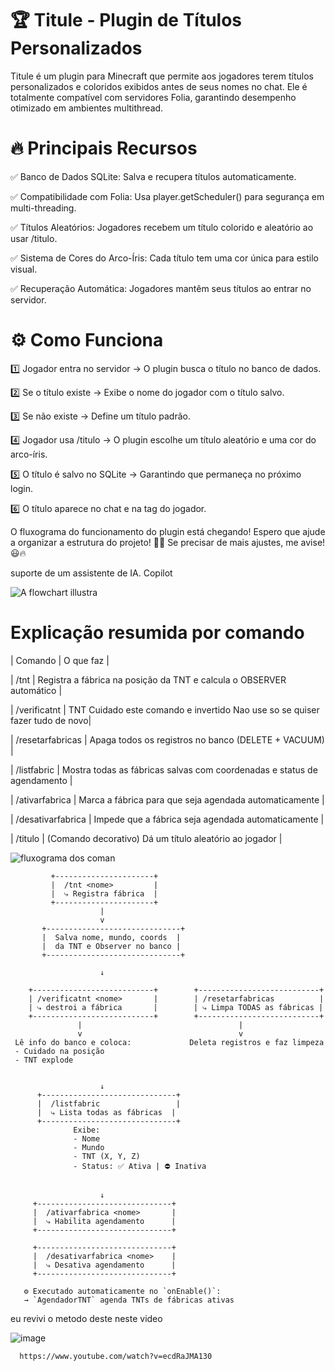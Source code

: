 # 🏆 Titule - Plugin de Títulos Personalizados
Titule é um plugin para Minecraft que permite aos jogadores terem títulos personalizados e coloridos exibidos antes de seus nomes no chat. Ele é totalmente compatível com servidores Folia, garantindo desempenho otimizado em ambientes multithread.
# 🔥 Principais Recursos

   ✅ Banco de Dados SQLite: Salva e recupera títulos automaticamente.
   
   ✅ Compatibilidade com Folia: Usa player.getScheduler() para segurança em multi-threading.
   
   ✅ Títulos Aleatórios: Jogadores recebem um título colorido e aleatório ao usar /titulo.
   
   ✅ Sistema de Cores do Arco-Íris: Cada título tem uma cor única para estilo visual.
   
   ✅ Recuperação Automática: Jogadores mantêm seus títulos ao entrar no servidor.
   
# ⚙️ Como Funciona
   1️⃣ Jogador entra no servidor → O plugin busca o título no banco de dados.
   
   2️⃣ Se o título existe → Exibe o nome do jogador com o título salvo.
   
   3️⃣ Se não existe → Define um título padrão.
   
   4️⃣ Jogador usa /titulo → O plugin escolhe um título aleatório e uma cor do arco-íris.
   
   5️⃣ O título é salvo no SQLite → Garantindo que permaneça no próximo login.
   
   6️⃣ O título aparece no chat e na tag do jogador.

O fluxograma do funcionamento do plugin está chegando! Espero que ajude a organizar a estrutura do projeto! 🚀💡
Se precisar de mais ajustes, me avise! 😃🔥

suporte de um assistente de IA. Copilot

![A flowchart illustra](https://github.com/user-attachments/assets/406cb6d0-d64a-433a-be1d-3430bd1780c2)

#  Explicação resumida por comando 
| Comando | O que faz | 

| /tnt <nome> | Registra a fábrica na posição da TNT e calcula o OBSERVER automático | 

| /verificatnt <nome> |  TNT Cuidado este comando e invertido Nao use so se quiser fazer tudo de novo| 

| /resetarfabricas | Apaga todos os registros no banco (DELETE + VACUUM) | 

| /listfabric | Mostra todas as fábricas salvas com coordenadas e status de agendamento | 

| /ativarfabrica <nome> | Marca a fábrica para que seja agendada automaticamente | 

| /desativarfabrica <nome> | Impede que a fábrica seja agendada automaticamente | 

| /titulo | (Comando decorativo) Dá um título aleatório ao jogador | 


![fluxograma dos coman](https://github.com/user-attachments/assets/607277e6-fd03-471d-bb7b-230a7d7ac77a)


             +----------------------+
             |  /tnt <nome>         |
             |  ⤷ Registra fábrica  |
             +----------------------+
                        |
                        v
           +------------------------------+
           |  Salva nome, mundo, coords  |
           |  da TNT e Observer no banco |
           +------------------------------+

                        ↓

        +---------------------------+        +---------------------------+
        | /verificatnt <nome>       |        | /resetarfabricas          |
        | ⤷ destroi a fábrica       |        | ⤷ Limpa TODAS as fábricas |
        +---------------------------+        +---------------------------+
                   |                                   |
                   v                                   v
     Lê info do banco e coloca:             Deleta registros e faz limpeza
     - Cuidado na posição 
     - TNT explode


                        ↓
          +------------------------------+
          |  /listfabric                 |
          |  ⤷ Lista todas as fábricas  |
          +------------------------------+
                  Exibe:
                  - Nome
                  - Mundo
                  - TNT (X, Y, Z)
                  - Status: ✅ Ativa | ⛔ Inativa


                        ↓
         +------------------------------+
         |  /ativarfabrica <nome>       |
         |  ⤷ Habilita agendamento      |
         +------------------------------+

         +------------------------------+
         |  /desativarfabrica <nome>    |
         |  ⤷ Desativa agendamento      |
         +------------------------------+

       ⚙ Executado automaticamente no `onEnable()`:  
       → `AgendadorTNT` agenda TNTs de fábricas ativas

eu revivi o metodo deste neste video

![image](https://github.com/user-attachments/assets/252b1e72-fbe3-4f47-8e9f-c5cf0bfc3341)

      https://www.youtube.com/watch?v=ecdRaJMA130


